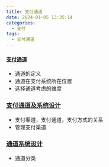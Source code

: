 ```yaml
---
title: 支付通道
date: 2024-01-05 13:35:14
categories:
  - 支付
tags:
  - 支付通道
---
```


#### [支付通道](https://mp.weixin.qq.com/s?__biz=Mzg2MTg1NTM4NA==&mid=2247492193&idx=1&sn=76893fc15cbf5133b4dae68dc4fa8571&chksm=ce126996f965e080a672b51bf2dda638829f5f3da99cd3ab564e2dc215b944d652aaad277821&scene=21#wechat_redirect)
- 通道的定义
- 通道在支付系统所在位置
- 选择通道考虑的维度

### [支付通道及系统设计](https://mp.weixin.qq.com/s?__biz=Mzg2MTg1NTM4NA==&mid=2247493505&idx=1&sn=e3e565ca7feee54f11f3c853bd5cd766&chksm=ce126c76f965e560c4c27a57b66342d262ff905605289a2486c276605ae99982a189c5e8c438&scene=21#wechat_redirect)
- 支付渠道，支付通道，支付方式的关系
- 管理支付渠道

### [通道系统设计](https://mp.weixin.qq.com/s?__biz=Mzg2MTg1NTM4NA==&mid=2247495433&idx=1&sn=77fbb3385c8b65d3cadcc63ab2368262&chksm=ce1264fef965ede8ac0b2782bd95d37f9e020d4b53685a86f63a1bcf52017bf84ccac6779834&scene=21#wechat_redirect)
- 通道分类

